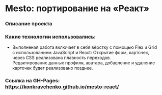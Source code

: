 
# Mesto: портирование на «Реакт»
###     Описание проекта

###     Какие технологии использовались:
* Выполненая работа включает в себя вёрстку с помощью Flex и Grid c использованием JavaScript и React:
    Открытие форм, карточек, через CSS реализована плавность переходов.  
  Редактирование данных профиля, аватара, добавление и удаление карточек будет реализовано позднее. 
  


###     Ссылка на GH-Pages: https://konkravchenko.github.io/mesto-react/